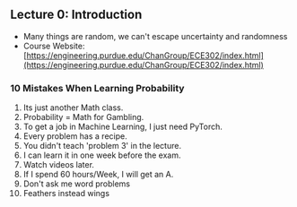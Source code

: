 ## Lecture 0: Introduction

* Many things are random, we can't escape uncertainty and randomness
* Course Website: [https://engineering.purdue.edu/ChanGroup/ECE302/index.html](https://engineering.purdue.edu/ChanGroup/ECE302/index.html)

### 10 Mistakes When Learning Probability
1. Its just another Math class.
2. Probability = Math for Gambling.
3. To get a job in Machine Learning, I just need PyTorch.
4. Every problem has a recipe.
5. You didn't teach 'problem 3' in the lecture.
6. I can learn it in one week before the exam.
7. Watch videos later.
8. If I spend 60 hours/Week, I will get an A.
9. Don't ask me word problems
10. Feathers instead wings
